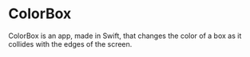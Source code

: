# ColorBox

ColorBox is an app, made in Swift, that changes the color of a box as it collides with the edges of the screen.

